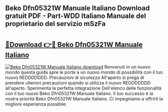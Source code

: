 ## Beko Dfn05321W Manuale Italiano Download gratuit PDF - Part-WDD Italiano Manuale del proprietario del servizio mSzFa

# <h2><a href="http://dffiw23.blite.top/?on=Beko+Dfn05321W+Manuale+Italiano">🔗Download 👉🔴 Beko Dfn05321W Manuale Italiano</a></h2>

[![Beko Dfn05321W Manuale Italiano download](https://i.imgur.com/lujVjoI.png)](http://dffiw23.blite.top/?on=Beko+Dfn05321W+Manuale+Italiano)
Benvenuti in un nuovo mondo questa guida apre le porte a un nuovo mondo di possibilità con il tuo nuovo REDDDDDDD. Precauzioni di sicurezza All'aperto si prega di prendere ulteriori precauzioni quando si utilizza il nuovo REDDDDDDD all'aperto. Sperimenta la perfetta integrazione Dell'elenco delle funzionalità con il tuo nuovo Beko Dfn05321W Manuale Italiano. Il tuo successo è la nostra priorità Beko Dfn05321W Manuale Italiano. Ci impegniamo a offrirti la migliore esperienza possibile.
